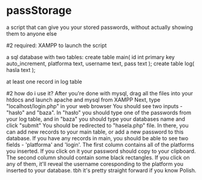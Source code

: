 # passStorage
a script that can give you your stored passwords, without actually showing them to anyone else

#2 required:
XAMPP to launch the script

a sql database with two tables:
create table main(
    id int primary key auto_increment,
    platforma text,
    username text,
    pass text
);
create table log(
    hasla text
);

at least one record in log table

#2 how do i use it?
After you're done with mysql, drag all the files into your htdocs and launch apache and mysql from XAMPP
Next, type "localhost/login.php" in your web browser
You should see two inputs - "hasło" and "baza". In "hasło" you should type one of the passwords from your log table, and in "baza" you should type your databases name and click "submit"
You should be redirected to "hasela.php" file. In there, you can add new records to your main table, or add a new password to this database. 
If you have any records in main, you should be able to see two fields - 'platforma' and 'login'. The first column contains all of the platforms you inserted. If you click on it your password should copy to your clipboard. The second column should contain some black rectangles. If you click on any of them, it'll reveal the username coresponding to the platform you inserted to your database.
tbh it's pretty straight forward if you know Polish.

